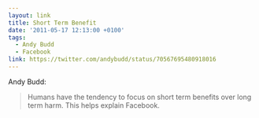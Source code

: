 ```yaml
---
layout: link
title: Short Term Benefit
date: '2011-05-17 12:13:00 +0100'
tags:
  - Andy Budd
  - Facebook
link: https://twitter.com/andybudd/status/70567695480918016
---
```

Andy Budd:

> Humans have the tendency to focus on short term benefits over long term harm. This helps explain Facebook.
